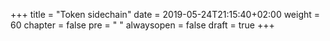 +++
title = "Token sidechain"
date = 2019-05-24T21:15:40+02:00
weight = 60
chapter = false
pre = "<i class='fa ela-page'></i> "
alwaysopen = false
draft = true
+++


